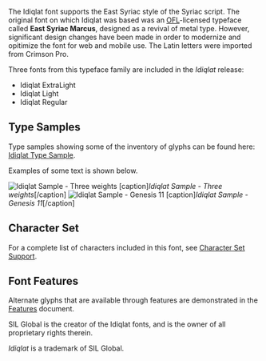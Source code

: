 
The Idiqlat font supports the East Syriac style of the Syriac script. The original font on which Idiqlat was based was an [OFL](https://openfontlicense.org/)-licensed typeface called **East Syriac Marcus**, designed as a revival of metal type. However, significant design changes have been made in order to modernize and opitimize the font for web and mobile use. The Latin letters were imported from Crimson Pro.

Three fonts from this typeface family are included in the *Idiqlat* release:

* Idiqlat ExtraLight
* Idiqlat Light
* Idiqlat Regular

## Type Samples

Type samples showing some of the inventory of glyphs can be found here: 
[Idiqlat Type Sample](sample).

Examples of some text is shown below. 

<img class='fullsize' alt='Idiqlat Sample - Three weights' src='https://software.sil.org/idiqlat/wp-content/uploads/sites/31/2023/04/weights.png' />
[caption]<em>Idiqlat Sample - Three weights</em>[/caption]

<img class='fullsize' alt='Idiqlat Sample - Genesis 11' src='https://software.sil.org/idiqlat/wp-content/uploads/sites/31/2020/06/HarmattanArabicGen11.png' />
[caption]<em>Idiqlat Sample - Genesis 11</em>[/caption]

## Character Set

For a complete list of characters included in this font, see [Character Set Support](charset).

## Font Features

Alternate glyphs that are available through features are demonstrated in the [Features](features) document. 

SIL Global is the creator of the Idiqlat fonts, and is the owner of all proprietary rights therein.

*Idiqlat* is a trademark of SIL Global.